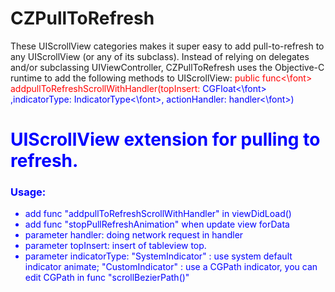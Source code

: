 # CZPullToRefresh
  These UIScrollView categories makes it super easy to add pull-to-refresh  to any UIScrollView (or any of its subclass). Instead of relying on delegates and/or subclassing UIViewController, CZPullToRefresh uses the Objective-C runtime to add the following methods to UIScrollView:
      <font color="red">public func<\font> addpullToRefreshScrollWithHandler(topInsert: <font color="blue">CGFloat<\font> ,indicatorType: <font color="blue">IndicatorType<\font>, actionHandler: <font color="blue">handler<\font>)
    
# UIScrollView extension for pulling to refresh.
### Usage:
 * add func "addpullToRefreshScrollWithHandler" in viewDidLoad()
 * add func "stopPullRefreshAnimation" when update view forData
 * parameter handler: doing network request in handler
 * parameter topInsert: insert of tableview top.
 * parameter indicatorType: "SystemIndicator" : use system default indicator animate; "CustomIndicator" : use a CGPath indicator, you can edit CGPath in func "scrollBezierPath()"
